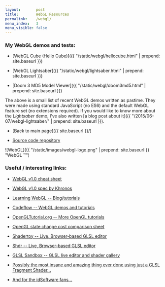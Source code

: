 ```yaml
---
layout:       post
title:        WebGL Resources
permalink:    /webgl/
menu_index:   3
menu_visible: false
---
```


### My WebGL demos and tests:

- [WebGL Cube (Hello Cube)]({{ "/static/webgl/hellocube.html" | prepend: site.baseurl }})

- [WebGL Lightsaber]({{ "/static/webgl/lightsaber.html" | prepend: site.baseurl }})

- [Doom 3 MD5 Model Viewer]({{ "/static/webgl/doom3md5.html" | prepend: site.baseurl }})

The above is a small list of recent WebGL demos written as pastime. They were made using standard
JavaScript (no ES6) and the default WebGL feature set (no extensions required). If you would like
to know more about the *Lightsaber* demo, I've also written
[a blog post about it]({{ "/2015/06-07/webgl-lightsaber/" | prepend: site.baseurl }}).

- [Back to main page]({{ site.baseurl }}/)

- [Source code repository](https://bitbucket.org/glampert/webgl-tests)

![WebGL]({{ "/static/images/webgl-logo.png" | prepend: site.baseurl }} "WebGL &trade;")

### Useful / interesting links:

- [WebGL v1.0 cheat sheet](https://www.khronos.org/files/webgl/webgl-reference-card-1_0.pdf)

- [WebGL v1.0 spec by Khronos](https://www.khronos.org/registry/webgl/specs/latest/1.0/)

- [Learning WebGL -- Blog/tutorials](http://learningwebgl.com/blog/)

- [Codeflow -- WebGL demos and tutorials](http://codeflow.org/)

- [OpenGLTutorial.org -- More OpenGL tutorials](http://www.opengl-tutorial.org/)

- [OpenGL state change cost comparison sheet](http://www.ozone3d.net/public/jegx/201401/opengl_state_changes_stats.jpg)

- [Shadertoy -- Live, Browser-based GLSL editor](https://www.shadertoy.com/)

- [Shdr -- Live, Browser-based GLSL editor](http://shdr.bkcore.com/)

- [GLSL Sandbox -- GLSL live editor and shader gallery](http://glslsandbox.com/)

- [Possibly the most insane and amazing thing ever done using just a GLSL Fragment Shader...](https://www.shadertoy.com/view/XtlSD7)

- [And for the idSoftware fans...](https://www.shadertoy.com/view/4sfGWX)

